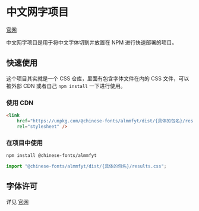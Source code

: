 # 中文网字项目

[官网](https://chinese-font.netlify.app/fonts/almmfyt)

中文网字项目是用于将中文字体切割并放置在 NPM 进行快速部署的项目。

## 快速使用

这个项目其实就是一个 CSS 仓库，里面有包含字体文件在内的 CSS 文件，可以被外部 CDN 或者自己 `npm install` 一下进行使用。

### 使用 CDN

```html
<link
    href="https://unpkg.com/@chinese-fonts/almmfyt/dist/{具体的包名}/results.css"
    rel="stylesheet" />
```

### 在项目中使用

```sh
npm install @chinese-fonts/almmfyt
```

```ts
import "@chinese-fonts/almmfyt/dist/{具体的包名}/results.css";
```

## 字体许可

详见 [官网](https://chinese-font.netlify.app/fonts/almmfyt)
